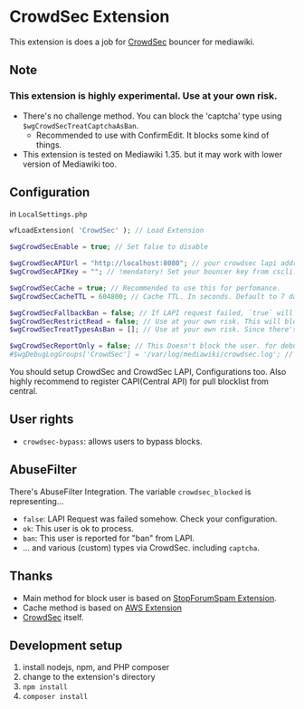 # CrowdSec Extension
This extension is does a job for [CrowdSec](https://crowdsec.net) bouncer for mediawiki.

## Note
### **This extension is highly experimental. Use at your own risk.**
 * There's no challenge method. You can block the 'captcha' type using `$wgCrowdSecTreatCaptchaAsBan`.
    - Recommended to use with ConfirmEdit. It blocks some kind of things.
 * This extension is tested on Mediawiki 1.35. but it may work with lower version of Mediawiki too.

## Configuration 
in `LocalSettings.php`
```php
wfLoadExtension( 'CrowdSec' ); // Load Extension

$wgCrowdSecEnable = true; // Set false to disable

$wgCrowdSecAPIUrl = "http://localhost:8080"; // your crowdsec lapi address
$wgCrowdSecAPIKey = ""; // !mendatory! Set your bouncer key from cscli. eg. `cscli bouncers add mediawiki-bouncer`

$wgCrowdSecCache = true; // Recommended to use this for perfomance.
$wgCrowdSecCacheTTL = 604800; // Cache TTL. In seconds. Default to 7 days but it's nice to set 2 hours if can handle it. (2 hours is default CAPI pull interval)

$wgCrowdSecFallbackBan = false; // If LAPI request failed, `true` will block all user. Not recommended to set `true`.
$wgCrowdSecRestrictRead = false; // Use at your own risk. This will block the site at all who listed on CrowdSec
$wgCrowdSecTreatTypesAsBan = []; // Use at your own risk. Since there's no challenge integration, `captcha` will be passed too(Use ConfirmEdit instead). If you want to block `captcha` type user, then add `"captcha"` to this array.

$wgCrowdSecReportOnly = false; // This Doesn't block the user. for debug purpose.
#$wgDebugLogGroups['CrowdSec'] = '/var/log/mediawiki/crowdsec.log'; // for debug purpose.
```

You should setup CrowdSec and CrowdSec LAPI, Configurations too.
Also highly recommend to register CAPI(Central API) for pull blocklist from central.

## User rights
* `crowdsec-bypass`: allows users to bypass blocks.

## AbuseFilter
There's AbuseFilter Integration. The variable `crowdsec_blocked` is representing...
* `false`: LAPI Request was failed somehow. Check your configuration.
* `ok`: This user is ok to process.
* `ban`: This user is reported for "ban" from LAPI.
* ... and various (custom) types via CrowdSec. including `captcha`.

## Thanks
* Main method for block user is based on [StopForumSpam Extension](https://mediawiki.org/wiki/Extension:StopForumSpam).
* Cache method is based on [AWS Extension](https://github.com/edwardspec/mediawiki-aws-s3)
* [CrowdSec](https://crowdsec.net) itself.

## Development setup
1. install nodejs, npm, and PHP composer
2. change to the extension's directory
3. `npm install`
4. `composer install`

